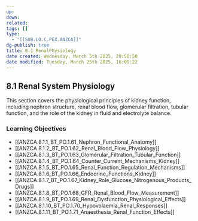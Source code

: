 ```yaml
---
up: 
down: 
related: 
tags: []
type:
  - "[[SUB.LO.C.PEX.ANZCA]]"
dg-publish: true
title: 8.1_RenalPhysiology
date created: Wednesday, March 5th 2025, 20:50:50
date modified: Tuesday, March 25th 2025, 16:09:22
---
```


## 8.1 Renal System Physiology

This section covers the physiological principles of kidney function, including nephron structure, renal blood flow, glomerular filtration, tubular function, and the role of the kidney in fluid and electrolyte balance.

### Learning Objectives

- [[ANZCA.8.1.1_BT_PO.1.61_Nephron_Functional_Anatomy]]
- [[ANZCA.8.1.2_BT_PO.1.62_Renal_Blood_Flow_Physiology]]
- [[ANZCA.8.1.3_BT_PO.1.63_Glomerular_Filtration_Tubular_Function]]
- [[ANZCA.8.1.4_BT_PO.1.64_Counter_Current_Mechanisms_Kidney]]
- [[ANZCA.8.1.5_BT_PO.1.65_Renal_Function_Regulation_Mechanisms]]
- [[ANZCA.8.1.6_BT_PO.1.66_Endocrine_Functions_Kidney]]
- [[ANZCA.8.1.7_BT_PO.1.67_Kidney_Role_Glucose_Nitrogenous_Products_Drugs]]
- [[ANZCA.8.1.8_BT_PO.1.68_GFR_Renal_Blood_Flow_Measurement]]
- [[ANZCA.8.1.9_BT_PO.1.69_Renal_Dysfunction_Physiological_Effects]]
- [[ANZCA.8.1.10_BT_PO.1.70_Hypovolaemia_Renal_Responses]]
- [[ANZCA.8.1.11_BT_PO.1.71_Anaesthesia_Renal_Function_Effects]]
